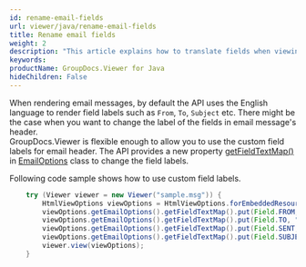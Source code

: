 ```yaml
---
id: rename-email-fields
url: viewer/java/rename-email-fields
title: Rename email fields
weight: 2
description: "This article explains how to translate fields when viewing E-Mail Messages with GroupDocs.Viewer within your Java applications."
keywords: 
productName: GroupDocs.Viewer for Java
hideChildren: False
---
```

When rendering email messages, by default the API uses the English language to render field labels such as `From`, `To`, `Subject` etc. There might be the case when you want to change the label of the fields in email message's header.  
GroupDocs.Viewer is flexible enough to allow you to use the custom field labels for email header. The API provides a new property [getFieldTextMap()](https://reference.groupdocs.com/viewer/java/com.groupdocs.viewer.options/EmailOptions#getFieldTextMap()) in [EmailOptions](https://reference.groupdocs.com/viewer/java/com.groupdocs.viewer.options/EmailOptions) class to change the field labels.  
  
Following code sample shows how to use custom field labels.

```java
    try (Viewer viewer = new Viewer("sample.msg")) {
        HtmlViewOptions viewOptions = HtmlViewOptions.forEmbeddedResources(pageFilePathFormat);
        viewOptions.getEmailOptions().getFieldTextMap().put(Field.FROM, "Sender");
        viewOptions.getEmailOptions().getFieldTextMap().put(Field.TO, "Receiver");
        viewOptions.getEmailOptions().getFieldTextMap().put(Field.SENT, "Date");
        viewOptions.getEmailOptions().getFieldTextMap().put(Field.SUBJECT, "Topic");
        viewer.view(viewOptions);
    }
```
